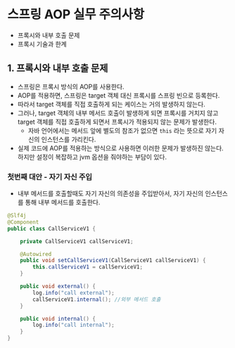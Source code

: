 # 스프링 AOP 실무 주의사항
 * 프록시와 내부 호출 문제
 * 프록시 기술과 한계


## 1. 프록시와 내부 호출 문제
 * 스프링은 프록시 방식의 AOP를 사용한다.
 * AOP를 적용하면, 스프링은 target 객체 대신 프록시를 스프링 빈으로 등록한다.
 * 따라서 target 객체를 직접 호출하게 되는 케이스는 거의 발생하지 않는다.
 * 그러나, target 객체의 내부 메서드 호출이 발생하게 되면 프록시를 거치지 않고 target 객체를 직접 호출하게 되면서 프록시가 적용되지 않는 문제가 발생한다.
    * 자바 언어에서는 메서드 앞에 별도의 참조가 없으면 `this` 라는 뜻으로 자기 자신의 인스턴스를 가리킨다.
 * 실제 코드에 AOP를 적용하는 방식으로 사용하면 이러한 문제가 발생하진 않는다. 하지만 설정이 복잡하고 jvm 옵션을 줘야하는 부담이 있다.  


### 첫번째 대안 - 자기 자신 주입
 * 내부 메서드를 호출할때도 자기 자신의 의존성을 주입받아서, 자기 자신의 인스턴스를 통해 내부 메서드를 호출한다.

```java
@Slf4j
@Component
public class CallServiceV1 {

    private CallServiceV1 callServiceV1;

    @Autowired
    public void setCallServiceV1(CallServiceV1 callServiceV1) {
        this.callServiceV1 = callServiceV1;
    }

    public void external() {
        log.info("call external");
        callServiceV1.internal(); //외부 메서드 호출
    }

    public void internal() {
        log.info("call internal");
    }
}
```
